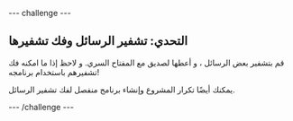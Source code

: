 \--- challenge \---

## التحدي: تشفير الرسائل وفك تشفيرها

قم بتشفير بعض الرسائل ، و أعطها لصديق مع المفتاح السري. و لاحظ إذا ما امكنه فك تشفيرهم باستخدام برنامجه!

يمكنك أيضًا تكرار المشروع وإنشاء برنامج منفصل لفك تشفير الرسائل.

\--- /challenge \---